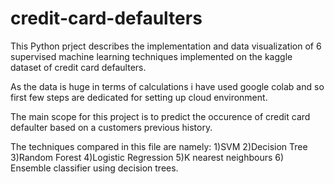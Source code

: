 # credit-card-defaulters
This Python prject describes the implementation and data visualization of 6 supervised machine learning techniques implemented on the kaggle dataset of credit card defaulters.

As the data is huge in terms of calculations i have used google colab and so first few steps are dedicated for setting up cloud environment.

The main scope for this project is to predict the occurence of credit card defaulter based on a customers previous history.

The techniques compared in this file are namely: 
1)SVM
2)Decision Tree
3)Random Forest
4)Logistic Regression
5)K nearest neighbours
6) Ensemble classifier using decision trees. 
